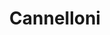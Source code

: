 ---
layout: recette
categories: [recettes]
hidden: true
lang: fr
sitemap: false
title: Cannelloni
type: sel
recettes:
  Ricotta Épinards:
    yield: 6
    yieldType: personnes
    ingredients: 
      - nom: cannelloni
        qte: 250
        unite: gr
      - nom: sauce tomate pour 400 grammes de tomates
        lien: /recettes/sauce-tomate 
      - nom: épinards
        qte: 750
        unite: gr
      - nom: ricotta
        qte: 500
        unite: gr
      - nom: crème fraîche
        qte: 100
        unite: gr
      - nom: parmesan
        qte: 50
        unite: gr
      - nom: chapelure
        qte: 100
        unite: gr
      - nom: jaunes d'oeufs
        qte: 2
      - nom: muscade
      - nom: fromage rapé
        qte: 100
        unite: gr
    etapes:
      - label: "Préparation 1/3 : Sauce Tomate"
        details:
          - label: Faire la sauce tomate
            link: /recettes/sauce-tomate 
          - Réserver
      - label: "Préparation 2/3 : Épinards"
        details:
          - Faire fondre une noisette de beurre dans une grande poêle
          - Cuire les épinards 
          - Déverser les épinards sur une planche à découper
          - Hacher les épinards
          - Réserver
      - label: "Préparation 3/3 : Garniture"
        details:
          - Mélanger les épinards, la ricotta, la crème fraîche, le parmesan, la chapelure, les jaunes d'oeufs et la muscade dans un saladier
          - Saler et poivrer
          - Remplir la poche à douille de cette préparation
      - label: "Assemblage"
        details:
        - Mettre une couche de sauce tomate dans le plat à gratin
        - Fourrer les cannelloni
        - Placer les cannelloni couchés dans le plat
        - Couvrir de sauce tomate
        - Couvrir de fromage rapé
      - label: Cuisson
        emoji: 🔥
        details:
        - Cuire 35 minutes à 190°C
        - Le dessus doit être bien gratiné
---